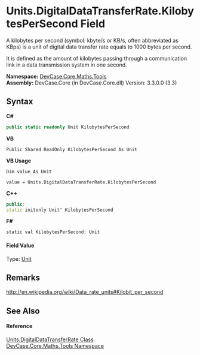 # Units.DigitalDataTransferRate.KilobytesPerSecond Field
 

A kilobytes per second (symbol: kbyte/s or KB/s, often abbreviated as KBps) is a unit of digital data transfer rate equals to 1000 bytes per second. 

 It is defined as the amount of kilobytes passing through a communication link in a data transmission system in one second.

**Namespace:**&nbsp;<a href="N_DevCase_Core_Maths_Tools">DevCase.Core.Maths.Tools</a><br />**Assembly:**&nbsp;DevCase.Core (in DevCase.Core.dll) Version: 3.3.0.0 (3.3)

## Syntax

**C#**<br />
``` C#
public static readonly Unit KilobytesPerSecond
```

**VB**<br />
``` VB
Public Shared ReadOnly KilobytesPerSecond As Unit
```

**VB Usage**<br />
``` VB Usage
Dim value As Unit

value = Units.DigitalDataTransferRate.KilobytesPerSecond

```

**C++**<br />
``` C++
public:
static initonly Unit^ KilobytesPerSecond
```

**F#**<br />
``` F#
static val KilobytesPerSecond: Unit
```


#### Field Value
Type: <a href="T_DevCase_Core_Maths_Unit">Unit</a>

## Remarks
<a href="http://en.wikipedia.org/wiki/Data_rate_units#Kilobit_per_second" target="_blank">http://en.wikipedia.org/wiki/Data_rate_units#Kilobit_per_second</a>

## See Also


#### Reference
<a href="T_DevCase_Core_Maths_Tools_Units_DigitalDataTransferRate">Units.DigitalDataTransferRate Class</a><br /><a href="N_DevCase_Core_Maths_Tools">DevCase.Core.Maths.Tools Namespace</a><br />